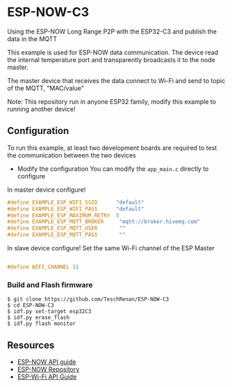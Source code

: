 # ESP-NOW-C3
Using the ESP-NOW Long Range P2P with the  ESP32-C3 and publish the data in the MQTT

This example is used for ESP-NOW data communication. The device read the internal temperature port and transparently broadcasts it to the node master. 

The master device that receives the data connect to Wi-Fi and send to topic of the MQTT, "MAC/value"

Note: This repository run in anyone ESP32 family, modify this example to running another device!

## Configuration

To run this example, at least two development boards are required to test the communication between the two devices

- Modify the configuration You can modify the `app_main.c` directly to configure

In master device configure!

```c
#define EXAMPLE_ESP_WIFI_SSID      "default"
#define EXAMPLE_ESP_WIFI_PASS      "default"
#define EXAMPLE_ESP_MAXIMUM_RETRY  5
#define EXAMPLE_ESP_MQTT_BROKER     "mqtt://broker.hivemq.com"
#define EXAMPLE_ESP_MQTT_USER       ""
#define EXAMPLE_ESP_MQTT_PASS       ""

```

In slave device configure!
Set the same Wi-Fi channel of the ESP Master

```c

#define WIFI_CHANNEL 11

```
### Build and Flash firmware

```shell
$ git clone https://github.com/TeschRenan/ESP-NOW-C3
$ cd ESP-NOW-C3
$ idf.py set-target esp32C3
$ idf.py erase_flash
$ idf.py flash monitor
``` 

## Resources
- [ESP-NOW API guide](https://docs.espressif.com/projects/esp-idf/en/latest/esp32c3/api-reference/network/esp_now.html)
- [ESP-NOW Repository ](https://github.com/espressif/esp-now)
- [ESP-Wi-Fi API Guide ](https://docs.espressif.com/projects/esp-idf/en/latest/esp32c3/api-reference/network/esp_wifi.html)
